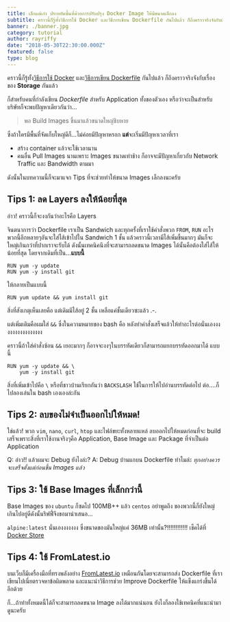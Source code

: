 ```yaml
---
title: เล็กแต่เก๋า ประหยัดพื้นที่ด้วยการปรับปรุง Docker Image ให้มีขนาดเล็กลง
subtitle: คราวนี้ก็รู้ทั้งวิธีการใช้ Docker และวิธีการเขียน Dockerfile กันไปแล้ว ก็ถึงคราวจริงจังกับเรื่องของ Storage กันแล้ว
banner: ./banner.jpg
category: tutorial
author: rayriffy
date: "2018-05-30T22:30:00.000Z"
featured: false
type: blog
---
```


คราวนี้ก็รู้ทั้ง[วิธีการใช้ Docker](/docker-beginner-guide) และ[วิธีการเขียน Dockerfile](/dockerfile-guide) กันไปแล้ว ก็ถึงคราวจริงจังกับเรื่องของ **Storage** กันแล้ว

ก็สำหรับคนที่กำลังเขียน *Dockerfile* สำหรับ Application ทั้งของตัวเอง หรือว่าจะเป็นสำหรับบริษัทก็จะพบปัญหาเดียวกันว่า...

> พอ Build Images ขึ้นมาแล้วขนาดใหญ่ชิบหาย

ซึ่งถ้าใครมีพื้นที่จัดเก็บใหญ่ดีก็...ไม่ค่อยมีปัญหาหรอก **แต่**จะเริ่มมีปัญหาเวลาที่เรา
-   สร้าง container แล้วจะใช้เวลานาน
-   คนอื่น Pull Images นานเพราะ Images ขนาดเท่าช้าง ก็อาจจะมีปัญหาเกี่ยวกับ Network Traffic และ Bandwidth ตามมา

ดังนั้นในบทความนี้ก็จะมาแจก Tips ที่จะช่วยทำให้ขนาด Images เล็กลงนะครับ

## Tips 1: ลด Layers ลงให้น้อยที่สุด

อ่าว! คราวนี้ก็จะงงกันว่าอะไรคือ Layers

จินตนาการว่า Dockerfile เราเป็น Sandwich และทุกครั้งที่เราใช้คำสั่งพวก `FROM`, `RUN` อะไรพวกนี้อีกหลายๆอันจะใส่ไส้เข้าไปใน Sandwich 1 ชั้น แล้วคราวนี้เวลามีไส้เพิ่มขึ้นมากๆ มันก็จะใหญ่เกินกว่าที่ปากเราจะรับได้ ดังนั้นเทคนิคนึงที่จะสามารถลดขนาด Images ได้นั้นคือต้องใส่ไส้ให้น้อยที่สุด โดยจากเดิมที่เป็น...**แบบนี้**

```
RUN yum -y update
RUN yum -y install git
```

ให้กลายเป็นแบบนี้

```
RUN yum update && yum install git
```

สิ่งที่สังเกตุเห็นเลยคือ แต่เดิมมีไส้อยู่ 2 ชั้น เหลือแค่ชั้นเดียวซะแล้ว .-.

แต่เพิ่มเติมคือผมใส่ `&&` ซึ่งในความหมายของ bash คือ หลังทำคำสั่งเสร็จแล้วให้ทำอะไรต่อนั่นเองงงงงงงงงงงงงงงงง

คราวนี้ถ้าใส่คำสั่งซ้อน `&&` เยอะมากๆ ก็อาจจะงงๆในบรรทัดเดียวก็สามารถแยกบรรทัดออกมาได้ แบบนี้

```
RUN yum -y update && \
    yum -y install git
```

สิ่งที่เพิ่มเข้าไปคือ `\` หรือที่ชาวบ้านเรียกกันว่า `BACKSLASH` ใช้ในการให้ไปอ่านบรรทัดต่อไป ต่อ....ก็ไปลองเล่นใน bash เองเองล่ะกัน

## Tips 2: ลบของไม่จำเป็นออกไปให้หมด!

ใช่แล้ว! พวก `vim`, `nano`, `curl`, `htop` และไฟล์ขยะทั้งหลายแหล่ ลบออกไปให้หมดก่อนที่จะ build เสร็จเพราะสิ่งที่เราใช้งานจริงๆคือ Application, Base Image และ Package ที่จำเป็นต่อ Application

Q: อ่าว!! แล้วผมจะ Debug ยังไงล่ะ?
A: Debug บ้านแกบน Dockerfile ทำไมล่ะ *ทุกอย่างควรจะเสร็จตั้งแต่ก่อนขึ้น Images แล้ว*

## Tips 3: ใช้ Base Images ที่เล็กกว่านี้

Base Images ของ `ubuntu` ก็ซดไป 100MB++ แล้ว `centos` อย่าพูดถึง ของพวกนี้ก็ยังใหญ่เกินไปอยู่ดีดังนั้นริฟฟี่จึงขอมานำเสนอ...

`alpine:latest` นั่นเองงงงงงง ซึ่งขนาดของมันใหญ่แค่ 36MB เท่านั้น?!!!!!!!!!!!! เช็คได้ที่ [Docker Store](https://store.docker.com/images/alpine)

## Tips 4: ใช้ FromLatest.io

บนเว็บก็มีเครื่องมือที่ทรงพลังอย่าง [FromLatest.io](https://www.fromlatest.io) เหมือนกันโดยจะสามารถส่ง Dockerfile ที่เราเขียนไปเนี่ยตรวจหาข้อผิดพลาด และแนะนำวิธีการช่วย Improve Dockerfile ให้แข็งแกร่งขึ้นได้อีกด้วย

ก็...ถ้าทำทั้งหมดนี้ได้ก็จะสามารถลดขนาด Image ลงได้มากแน่นอน ยังไงก็ลองใช้เทคนิคที่แนะนำมาดูนะครับ
